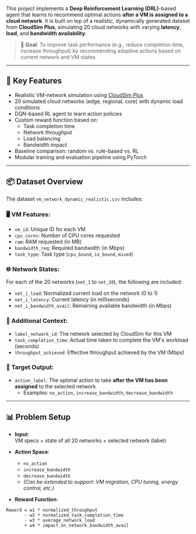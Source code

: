 This project implements a **Deep Reinforcement Learning (DRL)**-based agent that learns to recommend optimal actions **after a VM is assigned to a cloud network**. It is built on top of a realistic, dynamically generated dataset from **CloudSim Plus**, simulating 20 cloud networks with varying **latency**, **load**, and **bandwidth availability**.

> 🎯 **Goal**: To improve task performance (e.g., reduce completion time, increase throughput) by recommending adaptive actions based on current network and VM states.

---

## 🔧 Key Features

- Realistic VM-network simulation using [CloudSim Plus](https://github.com/msrks/cloudsimplus)
- 20 simulated cloud networks (edge, regional, core) with dynamic load conditions
- DQN-based RL agent to learn action policies
- Custom reward function based on:
  - Task completion time
  - Network throughput
  - Load balancing
  - Bandwidth impact
- Baseline comparison: random vs. rule-based vs. RL
- Modular training and evaluation pipeline using PyTorch

---

## 📦 Dataset Overview

The dataset `vm_network_dynamic_realistic.csv` includes:

### 🖥️ VM Features:
- `vm_id`: Unique ID for each VM
- `cpu_cores`: Number of CPU cores requested
- `ram`: RAM requested (in MB)
- `bandwidth_req`: Required bandwidth (in Mbps)
- `task_type`: Task type (`cpu_bound`, `io_bound`, `mixed`)

### 🌐 Network States:
For each of the 20 networks (`net_1` to `net_20`), the following are included:
- `net_i_load`: Normalized current load on the network (0 to 1)
- `net_i_latency`: Current latency (in milliseconds)
- `net_i_bandwidth_avail`: Remaining available bandwidth (in Mbps)

### 📄 Additional Context:
- `label_network_id`: The network selected by CloudSim for this VM
- `task_completion_time`: Actual time taken to complete the VM's workload (seconds)
- `throughput_achieved`: Effective throughput achieved by the VM (Mbps)

### 🎯 Target Output:
- `action_label`: The optimal action to take **after the VM has been assigned** to the selected network
  - Examples: `no_action`, `increase_bandwidth`, `decrease_bandwidth`

---

## 📊 Problem Setup

- **Input**:  
  VM specs + state of all 20 networks + selected network (label)

- **Action Space**:  
  - `no_action`  
  - `increase_bandwidth`  
  - `decrease_bandwidth`  
  - *(Can be extended to support: VM migration, CPU tuning, energy control, etc.)*

- **Reward Function**:

```text
Reward = w1 * normalized_throughput 
       - w2 * normalized_task_completion_time 
       - w3 * average_network_load 
       + w4 * impact_on_network_bandwidth_avail

